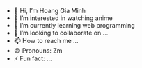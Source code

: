 - 👋 Hi, I’m Hoang Gia Minh
- 👀 I’m interested in watching anime
- 🌱 I’m currently learning web programming
- 💞️ I’m looking to collaborate on ...
- 📫 How to reach me ...
- 😄 Pronouns: Zm
- ⚡ Fun fact: ...

<!---
Hoanggiaminh/Hoanggiaminh is a ✨ special ✨ repository because its `README.md` (this file) appears on your GitHub profile.
You can click the Preview link to take a look at your changes.
--->
